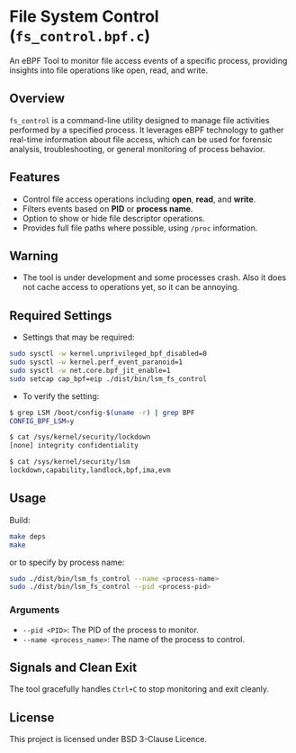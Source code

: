 # File System Control (`fs_control.bpf.c`)

An eBPF Tool to monitor file access events of a specific process, providing insights into file operations like open, read, and write.

## Overview

`fs_control` is a command-line utility designed to manage file activities performed by a specified process. It leverages eBPF technology to gather real-time information about file access, which can be used for forensic analysis, troubleshooting, or general monitoring of process behavior.

## Features

- Control file access operations including **open**, **read**, and **write**.
- Filters events based on **PID** or **process name**.
- Option to show or hide file descriptor operations.
- Provides full file paths where possible, using `/proc` information.

## Warning

- The tool is under development and some processes crash. Also it does not cache access to operations yet, so it can be annoying.

## Required Settings

- Settings that may be required:

```bash
sudo sysctl -w kernel.unprivileged_bpf_disabled=0
sudo sysctl -w kernel.perf_event_paranoid=1
sudo sysctl -w net.core.bpf_jit_enable=1
sudo setcap cap_bpf=eip ./dist/bin/lsm_fs_control
```
 
- To verify the setting:

 ```bash
$ grep LSM /boot/config-$(uname -r) | grep BPF
CONFIG_BPF_LSM=y

$ cat /sys/kernel/security/lockdown
[none] integrity confidentiality

$ cat /sys/kernel/security/lsm
lockdown,capability,landlock,bpf,ima,evm
```

## Usage

Build:

```bash
make deps
make
```

or to specify by process name:

```bash
sudo ./dist/bin/lsm_fs_control --name <process-name>
sudo ./dist/bin/lsm_fs_control --pid <process-pid>
```

### Arguments

- `--pid <PID>`: The PID of the process to monitor.
- `--name <process_name>`: The name of the process to control.

## Signals and Clean Exit

The tool gracefully handles `Ctrl+C` to stop monitoring and exit cleanly.

## License

This project is licensed under BSD 3-Clause Licence.
